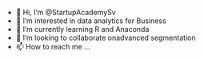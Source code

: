 - 👋 Hi, I’m @StartupAcademySv
- 👀 I’m interested in data analytics for Business
- 🌱 I’m currently learning R and Anaconda
- 💞️ I’m looking to collaborate onadvanced segmentation
- 📫 How to reach me ...

<!---
StartupAcademySv/StartupAcademySv is a ✨ special ✨ repository because its `README.md` (this file) appears on your GitHub profile.
You can click the Preview link to take a look at your changes.
--->
